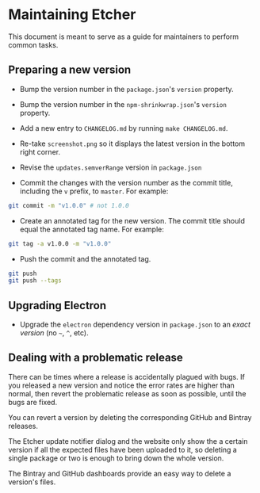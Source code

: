 Maintaining Etcher
==================

This document is meant to serve as a guide for maintainers to perform common
tasks.

Preparing a new version
-----------------------

- Bump the version number in the `package.json`'s `version` property.

- Bump the version number in the `npm-shrinkwrap.json`'s `version` property.

- Add a new entry to `CHANGELOG.md` by running `make CHANGELOG.md`.

- Re-take `screenshot.png` so it displays the latest version in the bottom
right corner.

- Revise the `updates.semverRange` version in `package.json`

- Commit the changes with the version number as the commit title, including the
`v` prefix, to `master`. For example:

```sh
git commit -m "v1.0.0" # not 1.0.0
```

- Create an annotated tag for the new version. The commit title should equal
the annotated tag name. For example:

```sh
git tag -a v1.0.0 -m "v1.0.0"
```

- Push the commit and the annotated tag.

```sh
git push
git push --tags
```

Upgrading Electron
------------------

- Upgrade the `electron` dependency version in `package.json` to an *exact
  version* (no `~`, `^`, etc).

Dealing with a problematic release
----------------------------------

There can be times where a release is accidentally plagued with bugs. If you
released a new version and notice the error rates are higher than normal, then
revert the problematic release as soon as possible, until the bugs are fixed.

You can revert a version by deleting the corresponding GitHub and Bintray
releases.

The Etcher update notifier dialog and the website only show the a certain
version if all the expected files have been uploaded to it, so deleting a
single package or two is enough to bring down the whole version.

The Bintray and GitHub dashboards provide an easy way to delete a version's
files.
